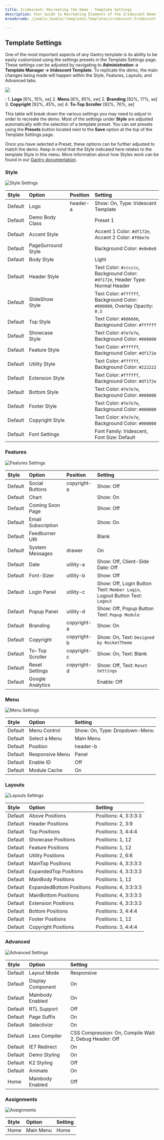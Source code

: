 ```yaml
---
title: Iridescent: Recreating the Demo - Template Settings
description: Your Guide to Recreating Elements of the Iridescent Demo for Joomla
breadcrumb: /joomla:Joomla/!templates:Templates/iridescent:Iridescent

---
```


Template Settings
-----
One of the most important aspects of any Gantry template is its ability to be easily customized using the settings presets in the Template Settings page. These settings can be adjusted by navigating to **Administration -> Template Manager -> Iridescent Template**. To replicate the demo, the main changes being made will happen within the Style, Features, Layouts, and Advanced tabs.

![](assets/iridescent2.jpeg)

:   1. **Logo** [6%, 15%, se]
    2. **Menu** [6%, 85%, sw]
    2. **Branding**  [92%, 17%, se]
    3. **Copyright**  [92%, 45%, se]
    4. **To-Top Scroller** [92%, 76%, se]

This table will break down the various settings you may need to adjust in order to recreate the demo. Most of the settings under **Style** are adjusted automatically with the selection of a template preset. You can set presets using the **Presets** button located next to the **Save** option at the top of the Template Settings page.

Once you have selected a Preset, these options can be further adjusted to match the demo. Keep in mind that the Style indicated here relates to the template Style in this menu. More information about how Styles work can be found in our [Gantry documentation](http://docs.gantry.org/gantry4/configure).

### Style

![Style Settings](assets/setstyle.jpeg)

|  Style  |       Option       | Position |                                    Setting                                     |
| :------ | :----------------- | :------- | :----------------------------------------------------------------------------- |
| Default | Logo               | header-a | Show: On, Type: Iridescent Template                                            |
| Default | Demo Body Class    |          | Preset 1                                                                       |
| Default | Accent Style       |          | Accent 1 Color: `#df172e`, Accent 2 Color: `#f66e7e`                           |
| Default | PageSurround Style |          | Background Color: `#e8e8e8`                                                    |
| Default | Body Style         |          | Light                                                                          |
| Default | Header Style       |          | Text Color: `#cccccc`, Background Color: `#df172e`, Header Type: Normal Header |
| Default | SlideShow Style    |          | Text Color: `#ffffff`, Background Color: `#000000`, Overlay Opacity: `0.5`     |
| Default | Top Style          |          | Text Color: `#666666`, Background Color: `#ffffff`                             |
| Default | Showcase Style     |          | Text Color: `#7e7e7e`, Background Color: `#000000`                             |
| Default | Feature Style      |          | Text Color: `#ffffff`, Background Color: `#df172e`                             |
| Default | Utility Style      |          | Text Color: `#ffffff`, Background Color: `#222222`                             |
| Default | Extension Style    |          | Text Color: `#ffffff`, Background Color: `#df172e`                             |
| Default | Bottom Style       |          | Text Color: `#7e7e7e`, Background Color: `#000000`                             |
| Default | Footer Style       |          | Text Color: `#7e7e7e`, Background Color: `#000000`                             |
| Default | Copyright Style    |          | Text Color: `#7e7e7e`, Background Color: `#000000`                             |
| Default | Font Settings      |          | Font Family: Iridescent, Font Size: Default                                    |

### Features

![Features Settings](assets/setfeatures.jpeg)

|  Style  |       Option       |   Position  |                                  Setting                                   |
| :------ | :----------------- | :---------- | :------------------------------------------------------------------------- |
| Default | Social Buttons     | copyright-a | Show: Off                                                                  |
| Default | Chart              |             | Show: On                                                                   |
| Default | Coming Soon Page   |             | Show: Off                                                                  |
| Default | Email Subscription |             | Show: On                                                                   |
| Default | Feedburner URI     |             | Blank                                                                      |
| Default | System Messages    | drawer      | On                                                                         |
| Default | Date               | utility-a   | Show: Off, Client-Side Date: Off                                           |
| Default | Font-Sizer         | utility-b   | Show: Off                                                                  |
| Default | Login Panel        | utility-c   | Show: Off, Login Button Text: `Member Login`, Logout Button Text: `Logout` |
| Default | Popup Panel        | utility-d   | Show: Off, Popup Button Text: `Popup Module`                               |
| Default | Branding           | copyright-a | Show: On                                                                   |
| Default | Copyright          | copyright-b | Show: On, Text: `Designed by RocketTheme`                               |
| Default | To-Top Scroller    | copyright-c | Show: On, Text: Blank                                                      |
| Default | Reset Settings     | copyright-d | Show: Off, Text: `Reset Settings`                                          |
| Default | Google Analytics   |             | Enable: Off                                                                |

### Menu

![Menu Settings](assets/setmenu.jpeg)

| Style       | Option          | Setting                       |
| :---------- | :----------     | :----------                   |
| Default     | Menu Control    | Show: On, Type: Dropdown-Menu |
| Default     | Select a Menu   | Main Menu                     |
| Default     | Position        | header-b                      |
| Default     | Responsive Menu | Panel                         |
| Default     | Enable ID       | Off                           |
| Default     | Module Cache    | On                            |

### Layouts

![Layouts Settings](assets/setlayouts.jpeg)

|  Style  |          Option          |        Setting        |
| :------ | :----------------------- | :-------------------- |
| Default | Above Positions          | Positions: 4, 3:3:3:3 |
| Default | Header Positions         | Positions: 2, 3:9     |
| Default | Top Positions            | Positions: 3, 4:4:4   |
| Default | Showcase Positions       | Positions: 1, 12      |
| Default | Feature Positions        | Positions: 1, 12      |
| Default | Utility Positions        | Positions: 2, 6:6     |
| Default | MainTop Positions        | Positions: 4, 3:3:3:3 |
| Default | ExpandedTop Positions    | Positions: 4, 3:3:3:3 |
| Default | MainBody Positions       | Positions: 1, 12      |
| Default | ExpandedBottom Positions | Positions: 4, 3:3:3:3 |
| Default | MainBottom Positions     | Positions: 4, 3:3:3:3 |
| Default | Extension Positions      | Positions: 4, 3:3:3:3 |
| Default | Bottom Positions         | Positions: 3, 4:4:4   |
| Default | Footer Positions         | Positions: 1, 12      |
| Default | Copyright Positions      | Positions: 3, 4:4:4   |

### Advanced

![Advanced Settings](assets/setadvanced.jpeg)

|  Style  |       Option      |                         Setting                         |
| :------ | :---------------- | :------------------------------------------------------ |
| Default | Layout Mode       | Responsive                                              |
| Default | Display Component | On                                                      |
| Default | Mainbody Enabled  | On                                                      |
| Default | RTL Support       | Off                                                     |
| Default | Page Suffix       | On                                                      |
| Default | Selectivizr       | On                                                      |
| Default | Less Compiler     | CSS Compression: On, Compile Wait: 2, Debug Header: Off |
| Default | IE7 Redirect      | On                                                      |
| Default | Demo Styling      | On                                                      |
| Default | K2 Styling        | Off                                                     |
| Default | Animate           | On                                                      |
| Home    | Mainbody Enabled  | Off                                                     |

### Assignments

![Assignments](assets/setassignments.jpeg)

| Style       | Option      | Setting     |
| :---------- | :---------- | :---------- |
| Home        | Main Menu   | Home        |

[demo25]: assets/iridescent.jpeg
[menu]: ../../start/menu.md
[Iridescent2]: assets/iridescent2.jpeg
[assignments]: assets/assignments_settings.jpeg
[style]: assets/setstyle.jpeg
[advanced]: assets/setadvanced.jpeg
[layouts]: assets/setlayouts.jpeg
[menu2]: assets/setmenu.jpeg
[features]: assets/setfeatures.jpeg
[setsocial]: assets/setsocial.jpg
[gantrydocs]: http://docs.gantry.org/gantry4/configure
